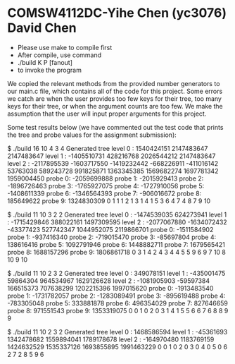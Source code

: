 # COMSW4112DC-Yihe Chen (yc3076) David Chen
* Please use make to compile first
* After compile, use command
* ./build K P [fanout]
* to invoke the program

We copied the relevant methods from the provided number generators to 
our main.c file, which contains all of the code for this project. Some
 errors we catch are when the user provides too few keys for their 
 tree, too many keys for their tree, or when the argument counts are 
 too few. We make the assumption that the user will input proper 
 arguments for this project. 

Some test results below (we have commented out the test code that 
prints the tree and probe values for the assignment submission):

$ ./build 16 10 4 3 4
Generated tree
level 0 : 1540424151 2147483647 2147483647
level 1 : -1405510731 428216768 2026544212 2147483647
level 2 : -2117895539 -1603717550 -1419232442 -668226911 -411016142 53763038 589243728 991825871 1363345385 1569682274 1697781342 1959004450
probe 0: -2059699888
probe 1: -2015929413
probe 2: -1896726463
probe 3: -1765927075
probe 4: -1727910056
probe 5: -1408611339
probe 6: -1346564393
probe 7: -906016672
probe 8: 185649622
probe 9: 1324830309
0 1
1 1
2 1
3 1
4 1
5 3
6 4
7 4
8 7
9 10

$ ./build 11 10 3 2 2
Generated tree
level 0 : -1474539035 624273941
level 1 : -1715429846 388022161 1497309595
level 2 : -2077067880 -1634072432 -43377423 527742347 1044952075 2119866701
probe 0: -1511584902
probe 1: -937416340
probe 2: -719015470
probe 3: -85697804
probe 4: 138616416
probe 5: 1092791946
probe 6: 1448882711
probe 7: 1679565421
probe 8: 1688157296
probe 9: 1806861718
0 3
1 4
2 4
3 4
4 5
5 9
6 9
7 10
8 10
9 10

$ ./build 11 10 2 3 2
Generated tree
level 0 : 349078151
level 1 : -435001475 59864304 964534967 1629126628
level 2 : -1081905903 -59597384 166515373 707638299 1202215396 1997015620
probe 0: -1913483540
probe 1: -1731782057
probe 2: -1283089491
probe 3: -895619488
probe 4: -783305048
probe 5: 333881878
probe 6: 496354029
probe 7: 827646659
probe 8: 971551543
probe 9: 1353319075
0 0
1 0
2 0
3 1
4 1
5 5
6 6
7 6
8 8
9 9

$ ./build 11 10 2 3 2
Generated tree
level 0 : 1468586594
level 1 : -45361693 1342478682 1559894041 1789178678
level 2 : -164970480 1183769159 1424632529 1535337126 1693855895 1991463229
0 0
1 0
2 0
3 0
4 0
5 0
6 2
7 2
8 5
9 6

